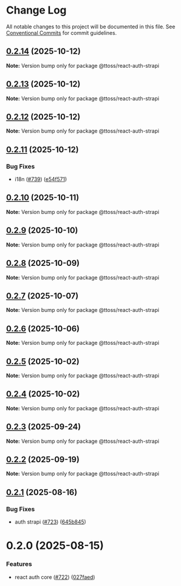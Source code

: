 # Change Log

All notable changes to this project will be documented in this file.
See [Conventional Commits](https://conventionalcommits.org) for commit guidelines.

## [0.2.14](https://github.com/ttoss/ttoss/compare/@ttoss/react-auth-strapi@0.2.13...@ttoss/react-auth-strapi@0.2.14) (2025-10-12)

**Note:** Version bump only for package @ttoss/react-auth-strapi

## [0.2.13](https://github.com/ttoss/ttoss/compare/@ttoss/react-auth-strapi@0.2.12...@ttoss/react-auth-strapi@0.2.13) (2025-10-12)

**Note:** Version bump only for package @ttoss/react-auth-strapi

## [0.2.12](https://github.com/ttoss/ttoss/compare/@ttoss/react-auth-strapi@0.2.11...@ttoss/react-auth-strapi@0.2.12) (2025-10-12)

**Note:** Version bump only for package @ttoss/react-auth-strapi

## [0.2.11](https://github.com/ttoss/ttoss/compare/@ttoss/react-auth-strapi@0.2.10...@ttoss/react-auth-strapi@0.2.11) (2025-10-12)

### Bug Fixes

- i18n ([#739](https://github.com/ttoss/ttoss/issues/739)) ([e54f571](https://github.com/ttoss/ttoss/commit/e54f57143ac7c2bc974737b91c76658a13f4ee72))

## [0.2.10](https://github.com/ttoss/ttoss/compare/@ttoss/react-auth-strapi@0.2.9...@ttoss/react-auth-strapi@0.2.10) (2025-10-11)

**Note:** Version bump only for package @ttoss/react-auth-strapi

## [0.2.9](https://github.com/ttoss/ttoss/compare/@ttoss/react-auth-strapi@0.2.8...@ttoss/react-auth-strapi@0.2.9) (2025-10-10)

**Note:** Version bump only for package @ttoss/react-auth-strapi

## [0.2.8](https://github.com/ttoss/ttoss/compare/@ttoss/react-auth-strapi@0.2.7...@ttoss/react-auth-strapi@0.2.8) (2025-10-09)

**Note:** Version bump only for package @ttoss/react-auth-strapi

## [0.2.7](https://github.com/ttoss/ttoss/compare/@ttoss/react-auth-strapi@0.2.6...@ttoss/react-auth-strapi@0.2.7) (2025-10-07)

**Note:** Version bump only for package @ttoss/react-auth-strapi

## [0.2.6](https://github.com/ttoss/ttoss/compare/@ttoss/react-auth-strapi@0.2.5...@ttoss/react-auth-strapi@0.2.6) (2025-10-06)

**Note:** Version bump only for package @ttoss/react-auth-strapi

## [0.2.5](https://github.com/ttoss/ttoss/compare/@ttoss/react-auth-strapi@0.2.4...@ttoss/react-auth-strapi@0.2.5) (2025-10-02)

**Note:** Version bump only for package @ttoss/react-auth-strapi

## [0.2.4](https://github.com/ttoss/ttoss/compare/@ttoss/react-auth-strapi@0.2.3...@ttoss/react-auth-strapi@0.2.4) (2025-10-02)

**Note:** Version bump only for package @ttoss/react-auth-strapi

## [0.2.3](https://github.com/ttoss/ttoss/compare/@ttoss/react-auth-strapi@0.2.2...@ttoss/react-auth-strapi@0.2.3) (2025-09-24)

**Note:** Version bump only for package @ttoss/react-auth-strapi

## [0.2.2](https://github.com/ttoss/ttoss/compare/@ttoss/react-auth-strapi@0.2.1...@ttoss/react-auth-strapi@0.2.2) (2025-09-19)

**Note:** Version bump only for package @ttoss/react-auth-strapi

## [0.2.1](https://github.com/ttoss/ttoss/compare/@ttoss/react-auth-strapi@0.2.0...@ttoss/react-auth-strapi@0.2.1) (2025-08-16)

### Bug Fixes

- auth strapi ([#723](https://github.com/ttoss/ttoss/issues/723)) ([645b845](https://github.com/ttoss/ttoss/commit/645b8452612a970780f6a92fc9dc4a2a5cfe9e26))

# 0.2.0 (2025-08-15)

### Features

- react auth core ([#722](https://github.com/ttoss/ttoss/issues/722)) ([027faed](https://github.com/ttoss/ttoss/commit/027faedc769a2449f1b92a51472106ba116fbcf6))
